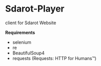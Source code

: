 # Sdarot-Player
client for Sdarot Website


**Requirements**

  - selenium
  - re
  - BeautifulSoup4
  - requests (Requests: HTTP for Humans™)
